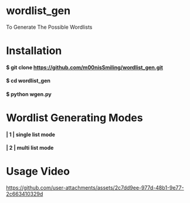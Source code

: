 # wordlist_gen
To Generate The Possible Wordlists

# Installation 
#### $ git clone https://github.com/m00nisSmiling/wordlist_gen.git
#### $ cd wordlist_gen
#### $ python wgen.py

# Wordlist Generating Modes
#### | 1 | single list mode
#### | 2 | multi list mode

# Usage Video
https://github.com/user-attachments/assets/2c7dd9ee-977d-48b1-9e77-2c663410329d

